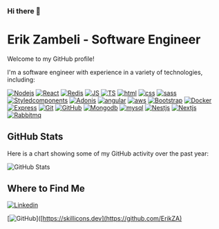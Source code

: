 ### Hi there 👋

<!--
**ErikZA/ErikZA** is a ✨ _special_ ✨ repository because its `README.md` (this file) appears on your GitHub profile.

Here are some ideas to get you started:
-->


# Erik Zambeli - Software Engineer

Welcome to my GitHub profile! 

I'm a software engineer with experience in a variety of technologies, including:

[![Nodejs](https://skillicons.dev/icons?i=nodejs)](https://nodejs.org/)
[![React](https://skillicons.dev/icons?i=react)](https://reactjs.org/)
[![Redis](https://skillicons.dev/icons?i=redis)](https://redis.io/)
[![JS](https://skillicons.dev/icons?i=js)](https://developer.mozilla.org/en-US/docs/Web/JavaScript)
[![TS](https://skillicons.dev/icons?i=ts)](https://www.typescriptlang.org/)
[![html](https://skillicons.dev/icons?i=html)](https://developer.mozilla.org/en-US/docs/Web/HTML)
[![css](https://skillicons.dev/icons?i=css)](https://developer.mozilla.org/en-US/docs/Web/CSS)
[![sass](https://skillicons.dev/icons?i=sass)](https://sass-lang.com/)
[![Styledcomponents](https://skillicons.dev/icons?i=styledcomponents)](https://styled-components.com/)
[![Adonis](https://skillicons.dev/icons?i=adonis)](https://adonisjs.com/)
[![angular](https://skillicons.dev/icons?i=angular)](https://angular.io/)
[![aws](https://skillicons.dev/icons?i=aws)](https://aws.amazon.com/)
[![Bootstrap](https://skillicons.dev/icons?i=bootstrap)](https://getbootstrap.com/)
[![Docker](https://skillicons.dev/icons?i=docker)](https://www.docker.com/)
[![Express](https://skillicons.dev/icons?i=express)](https://expressjs.com/)
[![Git](https://skillicons.dev/icons?i=git)](https://git-scm.com/)
[![GitHub](https://skillicons.dev/icons?i=github)](https://github.com/)
[![Mongodb](https://skillicons.dev/icons?i=mongodb)](https://www.mongodb.com/)
[![mysql](https://skillicons.dev/icons?i=mysql)](https://www.mysql.com/)
[![Nestjs](https://skillicons.dev/icons?i=nestjs)](https://nestjs.com/)
[![Nextjs](https://skillicons.dev/icons?i=nextjs)](https://nextjs.org/)
[![Rabbitmq](https://skillicons.dev/icons?i=rabbitmq)](https://www.rabbitmq.com/)

## GitHub Stats

Here is a chart showing some of my GitHub activity over the past year:

![GitHub Stats](https://github-readme-stats.vercel.app/api?username=ErikZA&theme=dark&show_icons=true)

## Where to Find Me

[![Linkedin](https://skillicons.dev/icons?i=github)](https://www.linkedin.com/in/erik-zambeli-539ab411a/)

[![GitHub](https://skillicons.dev/icons?i=linkedin)]([https://skillicons.dev](https://github.com/ErikZA)
